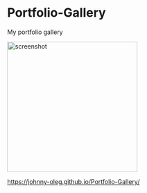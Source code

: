 # Portfolio-Gallery

My portfolio gallery

<img src="https://i.imgur.com/SLZ9ZDG.jpeg)" alt="screenshot" width="300"/>

https://johnny-oleg.github.io/Portfolio-Gallery/
